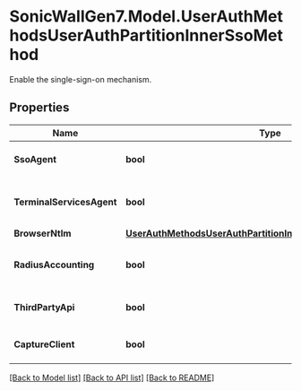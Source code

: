 # SonicWallGen7.Model.UserAuthMethodsUserAuthPartitionInnerSsoMethod
Enable the single-sign-on mechanism.

## Properties

Name | Type | Description | Notes
------------ | ------------- | ------------- | -------------
**SsoAgent** | **bool** | Enable SSO agent authentication. | [optional] 
**TerminalServicesAgent** | **bool** | Enable terminal services agent authentication. | [optional] 
**BrowserNtlm** | [**UserAuthMethodsUserAuthPartitionInnerSsoMethodBrowserNtlm**](UserAuthMethodsUserAuthPartitionInnerSsoMethodBrowserNtlm.md) |  | [optional] 
**RadiusAccounting** | **bool** | Enable RADIUS accounting authentication. | [optional] 
**ThirdPartyApi** | **bool** | Enable third party api authentication. | [optional] 
**CaptureClient** | **bool** | Enable capture client authentication. | [optional] 

[[Back to Model list]](../README.md#documentation-for-models) [[Back to API list]](../README.md#documentation-for-api-endpoints) [[Back to README]](../README.md)

